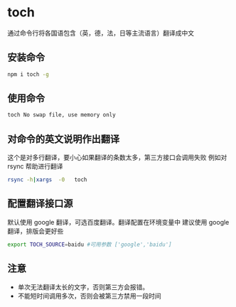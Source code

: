 # toch

通过命令行将各国语包含（英，德，法，日等主流语言）翻译成中文

## 安装命令

```bash
npm i toch -g
```

## 使用命令

```bash
toch No swap file, use memory only
```

## 对命令的英文说明作出翻译

这个是对多行翻译，要小心如果翻译的条数太多，第三方接口会调用失败
例如对 rsync 帮助进行翻译

```bash
rsync -h|xargs  -0   toch
```

## 配置翻译接口源

默认使用 google 翻译，可选百度翻译。翻译配置在环境变量中
建议使用 google 翻译，排版会更好些

```bash
export TOCH_SOURCE=baidu #可用参数 ['google','baidu']
```

## 注意

- 单次无法翻译太长的文字，否则第三方会报错。
- 不能短时间调用多次，否则会被第三方禁用一段时间
